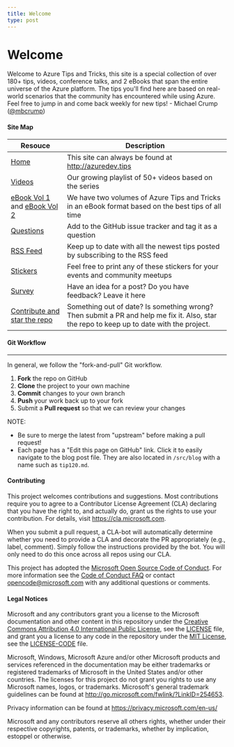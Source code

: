 ```yaml
---
title: Welcome
type: post
---
```


# Welcome

Welcome to Azure Tips and Tricks, this site is a special collection of over 180+ tips, videos, conference talks, and 2 eBooks that span the entire universe of the Azure platform. The tips you'll find here are based on real-world scenarios that the community has encountered while using Azure. Feel free to jump in and come back weekly for new tips! - Michael Crump ([@mbcrump](https://twitter.com/mbcrump))

#### Site Map

|  Resouce 	|   Description	|
|---	|---
|   [Home](http://azuredev.tips)	|   This site can always be found at http://azuredev.tips	|
|   [Videos](http://videos.azuredev.tips)	|   Our growing playlist of 50+ videos based on the series	|
|   [eBook Vol 1](http://ebook.azuredev.tips) and [eBook Vol 2](http://ebookvol2.azuredev.tips)	|   We have two volumes of Azure Tips and Tricks in an eBook format based on the best tips of all time	|
|   [Questions](https://github.com/Microsoft/AzureTipsAndTricks/issues/new?assignees=&labels=&template=questions.md&title=)	|   Add to the GitHub issue tracker and tag it as a question	|
|   [RSS Feed](/feed.xml/)	|   Keep up to date with all the newest tips posted by subscribing to the RSS feed	|
|   [Stickers](http://stickers.azuredev.tips)	|   Feel free to print any of these stickers for your events and community meetups	|
|   [Survey](http://survey.azuredev.tips)	|   Have an idea for a post? Do you have feedback? Leave it here	|
|   [Contribute and star the repo](https://github.com/Microsoft/AzureTipsAndTricks/issues/new?assignees=&labels=&template=bug_report.md&title=)	|   Something out of date? Is something wrong? Then submit a PR and help me fix it. Also, star the repo to keep up to date with the project.	|

#### Git Workflow
------------

In general, we follow the "fork-and-pull" Git workflow.

 1. **Fork** the repo on GitHub
 2. **Clone** the project to your own machine
 3. **Commit** changes to your own branch
 4. **Push** your work back up to your fork
 5. Submit a **Pull request** so that we can review your changes

NOTE: 

* Be sure to merge the latest from "upstream" before making a pull request! 
* Each page has a "Edit this page on GitHub" link. Click it to easily navigate to the blog post file. They are also located in `/src/blog` with a name such as `tip120.md`.


#### Contributing

This project welcomes contributions and suggestions.  Most contributions require you to agree to a
Contributor License Agreement (CLA) declaring that you have the right to, and actually do, grant us
the rights to use your contribution. For details, visit https://cla.microsoft.com.

When you submit a pull request, a CLA-bot will automatically determine whether you need to provide
a CLA and decorate the PR appropriately (e.g., label, comment). Simply follow the instructions
provided by the bot. You will only need to do this once across all repos using our CLA.

This project has adopted the [Microsoft Open Source Code of Conduct](https://opensource.microsoft.com/codeofconduct/).
For more information see the [Code of Conduct FAQ](https://opensource.microsoft.com/codeofconduct/faq/) or
contact [opencode@microsoft.com](mailto:opencode@microsoft.com) with any additional questions or comments.

#### Legal Notices

Microsoft and any contributors grant you a license to the Microsoft documentation and other content
in this repository under the [Creative Commons Attribution 4.0 International Public License](https://creativecommons.org/licenses/by/4.0/legalcode),
see the [LICENSE](https://github.com/Microsoft/AzureTipsAndTricks/blob/master/LICENSE.txt) file, and grant you a license to any code in the repository under the [MIT License](https://opensource.org/licenses/MIT), see the
[LICENSE-CODE](https://github.com/Microsoft/AzureTipsAndTricks/blob/master/LICENSE-CODE.txt) file.

Microsoft, Windows, Microsoft Azure and/or other Microsoft products and services referenced in the documentation
may be either trademarks or registered trademarks of Microsoft in the United States and/or other countries.
The licenses for this project do not grant you rights to use any Microsoft names, logos, or trademarks.
Microsoft's general trademark guidelines can be found at http://go.microsoft.com/fwlink/?LinkID=254653.

Privacy information can be found at https://privacy.microsoft.com/en-us/

Microsoft and any contributors reserve all others rights, whether under their respective copyrights, patents,
or trademarks, whether by implication, estoppel or otherwise.